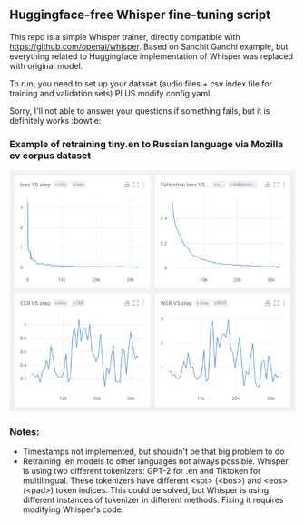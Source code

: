 ## Huggingface-free Whisper fine-tuning script

This repo is a simple Whisper trainer, directly compatible with https://github.com/openai/whisper. Based on Sanchit Gandhi example, but everything related to Huggingface implementation of Whisper was replaced with original model.

To run, you need to set up your dataset (audio files + csv index file for training and validation sets) PLUS modify config.yaml.

Sorry, I'll not able to answer your questions if something fails, but it is definitely works :bowtie:

### Example of retraining tiny.en to Russian language via Mozilla cv corpus dataset
<img src="stuff/progress.png" alt="Logo">

### Notes:
- Timestamps not implemented, but shouldn't be that big problem to do
- Retraining .en models to other languages not always possible. Whisper is using two different tokenizers: GPT-2 for .en and Tiktoken for multilingual. These tokenizers have different &lt;sot&gt; (&lt;bos&gt;) and &lt;eos&gt; (&lt;pad&gt;) token indices. This could be solved, but Whisper is using different instances of tokenizer in different methods. Fixing it requires modifying Whisper's code. 